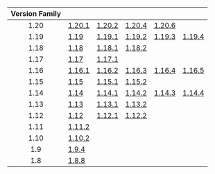 | Version Family | | | | | |
|:---:|---|---|---|---|---|
| 1.20 | [1.20.1](https://github.com/BaldGang/spigot-build/releases/download/20240610/spigot-1.20.1.jar) | [1.20.2](https://github.com/BaldGang/spigot-build/releases/download/20240610/spigot-1.20.2.jar) | [1.20.4](https://github.com/BaldGang/spigot-build/releases/download/20240610/spigot-1.20.4.jar) | [1.20.6](https://github.com/BaldGang/spigot-build/releases/download/20240610/spigot-1.20.6.jar) | |
| 1.19 | [1.19](https://github.com/BaldGang/spigot-build/releases/download/20240610/spigot-1.19.jar) | [1.19.1](https://github.com/BaldGang/spigot-build/releases/download/20240610/spigot-1.19.1.jar) | [1.19.2](https://github.com/BaldGang/spigot-build/releases/download/20240610/spigot-1.19.2.jar) | [1.19.3](https://github.com/BaldGang/spigot-build/releases/download/20240610/spigot-1.19.3.jar) | [1.19.4](https://github.com/BaldGang/spigot-build/releases/download/20240610/spigot-1.19.4.jar) |
| 1.18 | [1.18](https://github.com/BaldGang/spigot-build/releases/download/20240610/spigot-1.18.jar) | [1.18.1](https://github.com/BaldGang/spigot-build/releases/download/20240610/spigot-1.18.1.jar) | [1.18.2](https://github.com/BaldGang/spigot-build/releases/download/20240610/spigot-1.18.2.jar) | | |
| 1.17 | [1.17](https://github.com/BaldGang/spigot-build/releases/download/20240610/spigot-1.17.jar) | [1.17.1](https://github.com/BaldGang/spigot-build/releases/download/20240610/spigot-1.17.1.jar) | | | |
| 1.16 | [1.16.1](https://github.com/BaldGang/spigot-build/releases/download/20240610/spigot-1.16.1.jar) | [1.16.2](https://github.com/BaldGang/spigot-build/releases/download/20240610/spigot-1.16.2.jar) | [1.16.3](https://github.com/BaldGang/spigot-build/releases/download/20240610/spigot-1.16.3.jar) | [1.16.4](https://github.com/BaldGang/spigot-build/releases/download/20240610/spigot-1.16.4.jar) | [1.16.5](https://github.com/BaldGang/spigot-build/releases/download/20240610/spigot-1.16.5.jar) |
| 1.15 | [1.15](https://github.com/BaldGang/spigot-build/releases/download/20240610/spigot-1.15.jar) | [1.15.1](https://github.com/BaldGang/spigot-build/releases/download/20240610/spigot-1.15.1.jar) | [1.15.2](https://github.com/BaldGang/spigot-build/releases/download/20240610/spigot-1.15.2.jar) | | |
| 1.14 | [1.14](https://github.com/BaldGang/spigot-build/releases/download/20240610/spigot-1.14.jar) | [1.14.1](https://github.com/BaldGang/spigot-build/releases/download/20240610/spigot-1.14.1.jar) | [1.14.2](https://github.com/BaldGang/spigot-build/releases/download/20240610/spigot-1.14.2.jar) | [1.14.3](https://github.com/BaldGang/spigot-build/releases/download/20240610/spigot-1.14.3.jar) | [1.14.4](https://github.com/BaldGang/spigot-build/releases/download/20240610/spigot-1.14.4.jar) |
| 1.13 | [1.13](https://github.com/BaldGang/spigot-build/releases/download/20240610/spigot-1.13.jar) | [1.13.1](https://github.com/BaldGang/spigot-build/releases/download/20240610/spigot-1.13.1.jar) | [1.13.2](https://github.com/BaldGang/spigot-build/releases/download/20240610/spigot-1.13.2.jar) | | |
| 1.12 | [1.12](https://github.com/BaldGang/spigot-build/releases/download/20240610/spigot-1.12.jar) | [1.12.1](https://github.com/BaldGang/spigot-build/releases/download/20240610/spigot-1.12.1.jar) | [1.12.2](https://github.com/BaldGang/spigot-build/releases/download/20240610/spigot-1.12.2.jar) | | |
| 1.11 | [1.11.2](https://github.com/BaldGang/spigot-build/releases/download/20240610/spigot-1.11.2.jar) | | | | |
| 1.10 | [1.10.2](https://github.com/BaldGang/spigot-build/releases/download/20240610/spigot-1.10.2.jar) | | | | |
| 1.9 | [1.9.4](https://github.com/BaldGang/spigot-build/releases/download/20240610/spigot-1.9.4.jar) | | | | |
| 1.8 | [1.8.8](https://github.com/BaldGang/spigot-build/releases/download/20240610/spigot-1.8.8.jar) | | | | |

